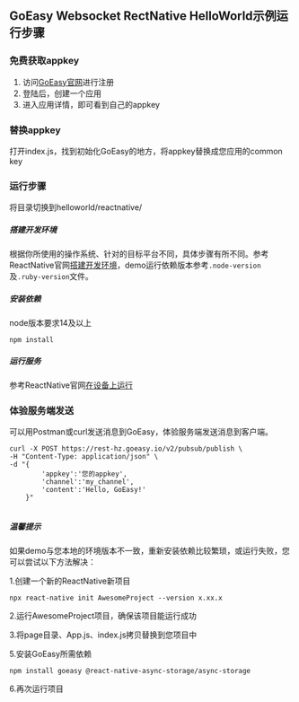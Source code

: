 ## GoEasy Websocket RectNative HelloWorld示例运行步骤

### 免费获取appkey
1. 访问[GoEasy官网](https://www.goeasy.io)进行注册
2. 登陆后，创建一个应用
3. 进入应用详情，即可看到自己的appkey

### 替换appkey
打开index.js，找到初始化GoEasy的地方，将appkey替换成您应用的common key

### 运行步骤

将目录切换到helloworld/reactnative/

##### 搭建开发环境

根据你所使用的操作系统、针对的目标平台不同，具体步骤有所不同。参考ReactNative官网[搭建开发环境](https://reactnative.cn/docs/environment-setup)，demo运行依赖版本参考`.node-version`及`.ruby-version`文件。


##### 安装依赖
node版本要求14及以上
```
npm install
```

##### 运行服务

参考ReactNative官网[在设备上运行](https://reactnative.cn/docs/running-on-device)


### 体验服务端发送
可以用Postman或curl发送消息到GoEasy，体验服务端发送消息到客户端。

````shell
curl -X POST https://rest-hz.goeasy.io/v2/pubsub/publish \
-H "Content-Type: application/json" \
-d "{
        'appkey':'您的appkey',
        'channel':'my_channel',
        'content':'Hello, GoEasy!'
    }"
    
````

##### 温馨提示

如果demo与您本地的环境版本不一致，重新安装依赖比较繁琐，或运行失败，您可以尝试以下方法解决：

1.创建一个新的ReactNative新项目
````shell
npx react-native init AwesomeProject --version x.xx.x
````

2.运行AwesomeProject项目，确保该项目能运行成功

3.将page目录、App.js、index.js拷贝替换到您项目中

5.安装GoEasy所需依赖
````shell
npm install goeasy @react-native-async-storage/async-storage
````

6.再次运行项目
